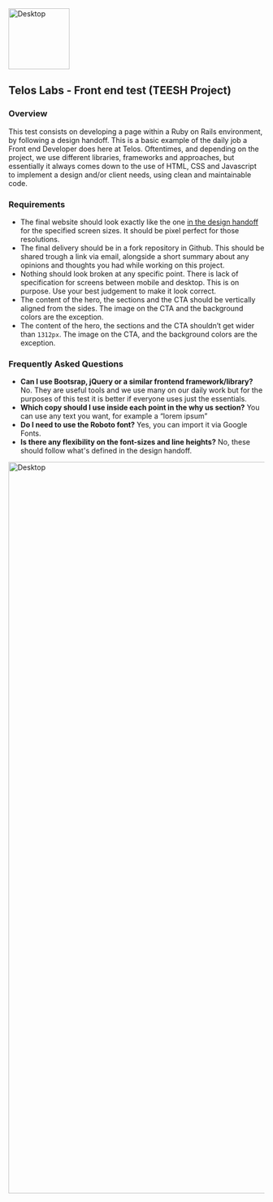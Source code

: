 <img width="120" alt="Desktop" src="https://user-images.githubusercontent.com/13852315/109897383-3c907b00-7c58-11eb-94c4-de56bfaebecd.png">

## Telos Labs - Front end test (TEESH Project)

### Overview

This test consists on developing a page within a Ruby on Rails environment, by following a design handoff.
This is a basic example of the daily job a Front end Developer does here at Telos. Oftentimes, and depending on the project, we use different libraries, frameworks and approaches, but essentially it always comes down to the use of HTML, CSS and Javascript to implement a design and/or client needs, using clean and maintainable code.

### Requirements

- The final website should look exactly like the one [in the design handoff](https://www.figma.com/file/lUVJP0CFRwpekzcPOGHayB/TELOSLABS---FRONTEND-TEST?node-id=0%3A1) for the specified screen sizes. It should be pixel perfect for those resolutions.
- The final delivery should be in a fork repository in Github. This should be shared trough a link via email, alongside a short summary about any opinions and thoughts you had while working on this project.
- Nothing should look broken at any specific point. There is lack of specification for screens between mobile and desktop. This is on purpose. Use your best judgement to make it look correct.
- The content of the hero, the sections and the CTA should be vertically aligned from the sides. The image on the CTA and the background colors are the exception.
- The content of the hero, the sections and the CTA shouldn’t get wider than `1312px`. The image on the CTA, and the background colors are the exception.

### Frequently Asked Questions

- **Can I use Bootsrap, jQuery or a similar frontend framework/library?** No. They are useful tools and we use many on our daily work but for the purposes of this test it is better if everyone uses just the essentials.
- **Which copy should I use inside each point in the why us section?** You can use any text you want, for example a “lorem ipsum”
- **Do I need to use the Roboto font?** Yes, you can import it via Google Fonts.
- **Is there any flexibility on the font-sizes and line heights?** No, these should follow what's defined in the design handoff.


<img width="1440" alt="Desktop" src="https://user-images.githubusercontent.com/13852315/109897001-a0667400-7c57-11eb-82d3-6e30a3d5eb8c.png">
